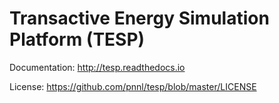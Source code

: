 # Transactive Energy Simulation Platform (TESP)

Documentation: http://tesp.readthedocs.io

License: https://github.com/pnnl/tesp/blob/master/LICENSE


